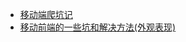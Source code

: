 * [移动端爬坑记](http://blog.csdn.net/crper/article/details/51902681)
* [移动前端的一些坑和解决方法(外观表现)](http://caibaojian.com/mobile-web-bug.html)


